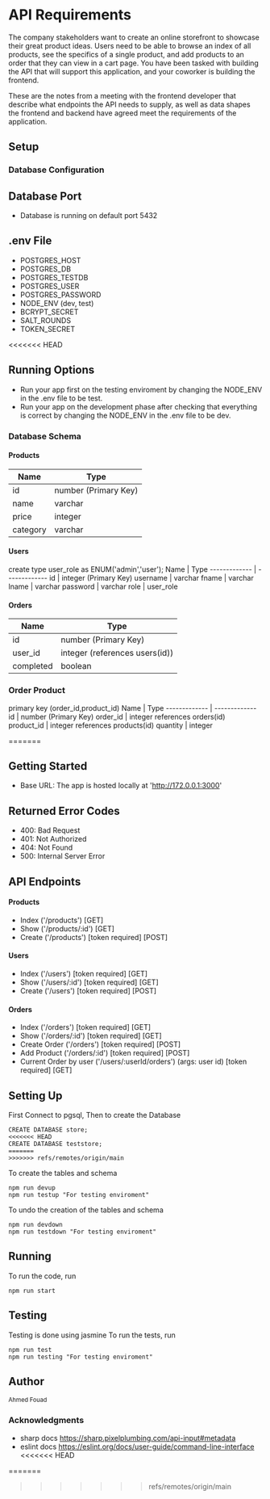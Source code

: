 # API Requirements
The company stakeholders want to create an online storefront to showcase their great product ideas. Users need to be able to browse an index of all products, see the specifics of a single product, and add products to an order that they can view in a cart page. You have been tasked with building the API that will support this application, and your coworker is building the frontend.

These are the notes from a meeting with the frontend developer that describe what endpoints the API needs to supply, as well as data shapes the frontend and backend have agreed meet the requirements of the application. 

## Setup

### Database Configuration
## Database Port
- Database is running on default port 5432
## .env File
- POSTGRES_HOST
- POSTGRES_DB
- POSTGRES_TESTDB
- POSTGRES_USER
- POSTGRES_PASSWORD
- NODE_ENV (dev, test)
- BCRYPT_SECRET
- SALT_ROUNDS
- TOKEN_SECRET

<<<<<<< HEAD
## Running Options
- Run your app first on the testing enviroment by changing the NODE_ENV in the .env file to be test.
- Run your app on the development phase after checking that everything is correct by changing the NODE_ENV in the .env file to be dev.
### Database Schema
#### Products
Name  | Type
------------- | -------------
id  | number (Primary Key)
name  | varchar
price  | integer
category  | varchar

#### Users
create type user_role as ENUM('admin','user');
Name  | Type
------------- | -------------
id  | integer (Primary Key)
username  | varchar
fname  | varchar
lname  | varchar
password  | varchar
role  | user_role

#### Orders
Name  | Type
------------- | -------------
id  | number (Primary Key)
user_id  | integer (references users(id))
completed  | boolean

### Order Product
primary key (order_id,product_id)
Name  | Type
------------- | -------------
id  | number (Primary Key)
order_id  | integer references orders(id) 
product_id  | integer references products(id)
quantity  | integer

=======
## Getting Started
- Base URL: The app is hosted locally at 'http://172.0.0.1:3000'

## Returned Error Codes
- 400: Bad Request
- 401: Not Authorized
- 404: Not Found
- 500: Internal Server Error

## API Endpoints
#### Products
- Index ('/products') [GET] 
- Show  ('/products/:id') [GET] 
- Create ('/products') [token required] [POST] 

#### Users
- Index ('/users') [token required] [GET] 
- Show  ('/users/:id') [token required] [GET] 
- Create ('/users') [token required] [POST] 

#### Orders
- Index ('/orders') [token required] [GET] 
- Show ('/orders/:id') [token required] [GET] 
- Create Order ('/orders') [token required] [POST] 
- Add Product ('/orders/:id') [token required] [POST] 
- Current Order by user ('/users/:userId/orders') (args: user id) [token required] [GET] 

## Setting Up
First Connect to pgsql,
Then to create the Database
```
CREATE DATABASE store;
<<<<<<< HEAD
CREATE DATABASE teststore;
=======
>>>>>>> refs/remotes/origin/main
```

To create the tables and schema
```
npm run devup
npm run testup "For testing enviroment"
```

To undo the creation of the tables and schema
```
npm run devdown
npm run testdown "For testing enviroment"
```

## Running
To run the code, run
```
npm run start
```

## Testing
Testing is done using jasmine
To run the tests, run
```
npm run test
npm run testing "For testing enviroment"
```

## Author
<sup>Ahmed Fouad 

### Acknowledgments
- sharp docs https://sharp.pixelplumbing.com/api-input#metadata
- eslint docs https://eslint.org/docs/user-guide/command-line-interface
<<<<<<< HEAD

=======
>>>>>>> refs/remotes/origin/main
